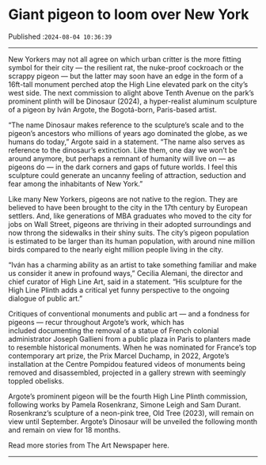 # Giant pigeon to loom over New York

Published :`2024-08-04 10:36:39`

---

New Yorkers may not all agree on which urban critter is the more fitting symbol for their city — the resilient rat, the nuke-proof cockroach or the scrappy pigeon — but the latter may soon have an edge in the form of a 16ft-tall monument perched atop the High Line elevated park on the city’s west side. The next commission to alight above Tenth Avenue on the park’s prominent plinth will be Dinosaur (2024), a hyper-realist aluminum sculpture of a pigeon by Iván Argote, the Bogotá-born, Paris-based artist.

“The name Dinosaur makes reference to the sculpture’s scale and to the pigeon’s ancestors who millions of years ago dominated the globe, as we humans do today,” Argote said in a statement. “The name also serves as reference to the dinosaur’s extinction. Like them, one day we won’t be around anymore, but perhaps a remnant of humanity will live on — as pigeons do — in the dark corners and gaps of future worlds. I feel this sculpture could generate an uncanny feeling of attraction, seduction and fear among the inhabitants of New York.”

Like many New Yorkers, pigeons are not native to the region. They are believed to have been brought to the city in the 17th century by European settlers. And, like generations of MBA graduates who moved to the city for jobs on Wall Street, pigeons are thriving in their adopted surroundings and now throng the sidewalks in their shiny suits. The city’s pigeon population is estimated to be larger than its human population, with around nine million birds compared to the nearly eight million people living in the city.

“Iván has a charming ability as an artist to take something familiar and make us consider it anew in profound ways,” Cecilia Alemani, the director and chief curator of High Line Art, said in a statement. “His sculpture for the High Line Plinth adds a critical yet funny perspective to the ongoing dialogue of public art.”

Critiques of conventional monuments and public art — and a fondness for pigeons — recur throughout Argote’s work, which has included documenting the removal of a statue of French colonial administrator Joseph Gallieni from a public plaza in Paris to planters made to resemble historical monuments. When he was nominated for France’s top contemporary art prize, the Prix Marcel Duchamp, in 2022, Argote’s installation at the Centre Pompidou featured videos of monuments being removed and disassembled, projected in a gallery strewn with seemingly toppled obelisks.

Argote’s prominent pigeon will be the fourth High Line Plinth commission, following works by Pamela Rosenkranz, Simone Leigh and Sam Durant. Rosenkranz’s sculpture of a neon-pink tree, Old Tree (2023), will remain on view until September. Argote’s Dinosaur will be unveiled the following month and remain on view for 18 months.

Read more stories from The Art Newspaper here.

---

